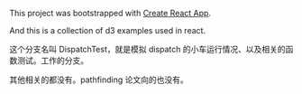 This project was bootstrapped with [Create React App](https://github.com/facebookincubator/create-react-app).

And this is a collection of d3 examples used in react.

这个分支名叫 DispatchTest，就是模拟 dispatch 的小车运行情况、以及相关的函数测试。工作的分支。

其他相关的都没有。pathfinding 论文向的也没有。

